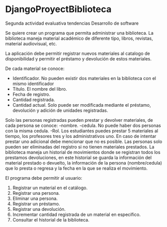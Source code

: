 # DjangoProyectBiblioteca

Segunda actividad evaluativa tendencias Desarrollo de software

Se quiere crear un programa que permita administrar una biblioteca. La biblioteca
maneja material académico de diferente tipo, libros, revistas, material audiovisual,
etc.

La aplicación debe permitir registrar nuevos materiales al catalogo de disponibilidad
y permitir el préstamo y devolución de estos materiales.

De cada material se conoce:

- Identificador. No pueden existir dos materiales en la biblioteca con el mismo
identificador
- Título. El nombre del libro.
- Fecha de registro.
- Cantidad registrada.
- Cantidad actual. Solo puede ser modificada mediante el préstamo, devolución y
adición de unidades registradas.

Solo las personas registradas pueden prestar y devolver materiales, de cada
persona se conoce:
-nombre.
-cedula. No puede haber dos personas con la misma cedula.
-Rol. Los estudiantes puedes prestar 5 materiales al tiempo, los profesores tres y
los administrativos uno. En caso de intentar prestar uno adicional debe mencionar
que no es posible.
Las personas solo pueden ser eliminadas del registro si no tienen materiales
prestados.
La biblioteca maneja un historial de movimientos donde se registran todos los
prestamos devoluciones, en este historial se guarda la información del material
prestado o devuelto, la información de la persona (nombre/cedula) que lo presta o
regresa y la fecha en la que se realiza el movimiento.

El programa debe permitir al usuario:

1. Registrar un material en el catálogo.
2. Registrar una persona.
3. Eliminar una persona.
4. Registrar un préstamo.
5. Registrar una devolución.
6. Incrementar cantidad registrada de un material en específico.
7. Consultar el historial de la biblioteca.
